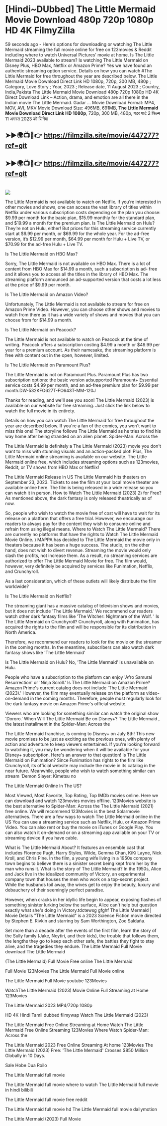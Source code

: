 # [Hindi~DUbbed] The Little Mermaid Movie Download 480p 720p 1080p HD 4K FilmyZilla


59 seconds ago - Here’s options for downloading or watching The Little Mermaid streaming the full movie online for free on 123movies & Reddit including where to watch Universal Pictures’ movie at home. Is The Little Mermaid 2023 available to stream? Is watching The Little Mermaid on Disney Plus, HBO Max, Netflix or Amazon Prime? Yes we have found an authentic streaming option service. Details on how you can watch #The Little Mermaid for free throughout the year are described below. The Little Mermaid Movie Download Direct Link HD 1080p, 720p, 300 MB, 480p ; Category, Love Story ; Year, 2023 ; Release date, 11 August 2023 ; Country, India,Pakista The Little Mermaid Movie Download 480p 720p 1080p HD 4K Direct Download Link – Action, drama, and emotion are all there in the Indian movie The Little Mermaid. Gadar ...
Movie Download Format: MP4, MOV, AVI, MKV
Movie Download Size: 496MB, 691MB, **The Little Mermaid Movie Download Direct Link HD 1080p**, 720p, 300 MB, 480p, गदर पार्ट 2 फिल्म 11 अगस्त 2023 को सिनेमा

## ➤►🌍📺📱👉   https://filmzilla.site/movie/447277?ref=git

## ➤►🌍📺📱👉   https://filmzilla.site/movie/447277?ref=git

#

<img src="https://image.tmdb.org/t/p/w780//7VEUOEfRzzrQfWddlIyLUKvh6Nf.jpg" />

The Little Mermaid is not available to watch on Netflix. If you’re interested in other movies and shows, one can access the vast library of titles within Netflix under various subscription costs depending on the plan you choose: $9.99 per month for the basic plan, $15.99 monthly for the standard plan, and $19.99 a month for the premium plan. Is The Little Mermaid on Hulu? They’re not on Hulu, either! But prices for this streaming service currently start at $6.99 per month, or $69.99 for the whole year. For the ad-free version, it’s $12.99 per month, $64.99 per month for Hulu + Live TV, or $70.99 for the ad-free Hulu + Live TV.

Is The Little Mermaid on HBO Max?

Sorry, The Little Mermaid is not available on HBO Max. There is a lot of content from HBO Max for $14.99 a month, such a subscription is ad- free and it allows you to access all the titles in the library of HBO Max. The streaming platform announced an ad-supported version that costs a lot less at the price of $9.99 per month.

Is The Little Mermaid on Amazon Video?

Unfortunately, The Little Mermaid is not available to stream for free on Amazon Prime Video. However, you can choose other shows and movies to watch from there as it has a wide variety of shows and movies that you can choose from for $14.99 a month.

Is The Little Mermaid on Peacock?

The Little Mermaid is not available to watch on Peacock at the time of writing. Peacock offers a subscription costing $4.99 a month or $49.99 per year for a premium account. As their namesake, the streaming platform is free with content out in the open, however, limited.

Is The Little Mermaid on Paramount Plus?

The Little Mermaid is not on Paramount Plus. Paramount Plus has two subscription options: the basic version adsupported Paramount+ Essential service costs $4.99 per month, and an ad-free premium plan for $9.99 per month.DW-532KFO627T-FO643T-MM-120J

Thanks for reading, and we'll see you soon! The Little Mermaid (2023) is available on our website for free streaming. Just click the link below to watch the full movie in its entirety.

Details on how you can watch The Little Mermaid for free throughout the year are described below. If you're a fan of the comics, you won't want to miss this one! The storyline follows The Little Mermaid as he tries to find his way home after being stranded on an alien planet. Spider-Man: Across the

The Little Mermaid is definitely a The Little Mermaid (2023) movie you don't want to miss with stunning visuals and an action-packed plot! Plus, The Little Mermaid online streaming is available on our website. The Little Mermaid online free, which includes streaming options such as 123movies, Reddit, or TV shows from HBO Max or Netflix!

The Little Mermaid Release in US The Little Mermaid hits theaters on September 23, 2023. Tickets to see the film at your local movie theater are available online here. The film is being released in a wide release so you can watch it in person. How to Watch The Little Mermaid (2023) 2) for Free? As mentioned above, the dark fantasy is only released theatrically as of now.

So, people who wish to watch the movie free of cost will have to wait for its release on a platform that offers a free trial. However, we encourage our readers to always pay for the content they wish to consume online and refrain from using illegal means. Where to Watch The Little Mermaid? There are currently no platforms that have the rights to Watch The Little Mermaid Movie Online. ) MAPPA has decided to The Little Mermaid the movie only in theaters because it has been a huge success. The studio, on the other hand, does not wish to divert revenue. Streaming the movie would only slash the profits, not increase them. As a result, no streaming services are authorized to offer The Little Mermaid Movie for free. The film would, however, very definitely be acquired by services like Funimation, Netflix, and Crunchyroll.

As a last consideration, which of these outlets will likely distribute the film worldwide?

Is The Little Mermaid on Netflix?

The streaming giant has a massive catalog of television shows and movies, but it does not include 'The Little Mermaid.' We recommend our readers watch other dark fantasy films like 'The Witcher: Nightmare of the Wolf. ' Is The Little Mermaid on Crunchyroll? Crunchyroll, along with Funimation, has acquired the rights to the film and will be responsible for its distribution in North America.

Therefore, we recommend our readers to look for the movie on the streamer in the coming months. In the meantime, subscribers can also watch dark fantasy shows like 'The Little Mermaid'

Is The Little Mermaid on Hulu? No, 'The Little Mermaid' is unavailable on Hulu.

People who have a subscription to the platform can enjoy 'Afro Samurai Resurrection' or 'Ninja Scroll.' Is The Little Mermaid on Amazon Prime? Amazon Prime's current catalog does not include 'The Little Mermaid (2023).' However, the film may eventually release on the platform as video-on-demand in the coming months. Therefore, people must regularly look for the dark fantasy movie on Amazon Prime's official website.

Viewers who are looking for something similar can watch the original show 'Dororo.' When Will The Little Mermaid Be on Disney+? The Little Mermaid , the latest installment in the Spider-Man: Across the

The Little Mermaid franchise, is coming to Disney+ on July 8th! This new movie promises to be just as exciting as the previous ones, with plenty of action and adventure to keep viewers entertained. If you're looking forward to watching it, you may be wondering when it will be available for your Disney+ subscription. Here's an answer to that question! Is The Little Mermaid on Funimation? Since Funimation has rights to the film like Crunchyroll, its official website may include the movie in its catalog in the near future. Meanwhile, people who wish to watch something similar can stream 'Demon Slayer: Kimetsu no

The Little Mermaid Online In The US?

Most Viewed, Most Favorite, Top Rating, Top IMDb movies online. Here we can download and watch 123movies movies offline. 123Movies website is the best alternative to Spider-Man: Across the The Little Mermaid (2021) free online. We will recommend 123Movies is the best Solarmovie alternatives. There are a few ways to watch The Little Mermaid online in the US You can use a streaming service such as Netflix, Hulu, or Amazon Prime Video. You can also rent or buy the movie on iTunes or Google Play. You can also watch it on-demand or on a streaming app available on your TV or streaming device if you have cable.

What is The Little Mermaid About? It features an ensemble cast that includes Florence Pugh, Harry Styles, Wilde, Gemma Chan, KiKi Layne, Nick Kroll, and Chris Pine. In the film, a young wife living in a 1950s company town begins to believe there is a sinister secret being kept from her by the man who runs it. What is the story of The Little Mermaid? In the 1950s, Alice and Jack live in the idealized community of Victory, an experimental company town that houses the men who work on a top-secret project. While the husbands toil away, the wives get to enjoy the beauty, luxury and debauchery of their seemingly perfect paradise.

However, when cracks in her idyllic life begin to appear, exposing flashes of something sinister lurking below the surface, Alice can't help but question exactly what she's doing in Victory.tdctewsg gfghf The Little Mermaid | Movie Details "The Little Mermaid" is a 2023 Science Fiction movie directed by Stephen E. Rivkin and starring by Sam Worthington, Zoe Saldaña.

Set more than a decade after the events of the first film, learn the story of the Sully family (Jake, Neytiri, and their kids), the trouble that follows them, the lengths they go to keep each other safe, the battles they fight to stay alive, and the tragedies they endure. The Little Mermaid Full Movie download The Little Mermaid

(The Little Mermaid) Full Movie Free online The Little Mermaid

Full Movie 123Movies The Little Mermaid Full Movie online

The Little Mermaid Full Movie youtube 123Movies

WatchThe Little Mermaid (2023) Movie Online Full Streaming at Home 123Movies

The Little Mermaid 2023 MP4/720p 1080p

HD 4K Hindi Tamil dubbed filmywap Watch The Little Mermaid (2023)

The Little Mermaid Free Online Streaming at Home Watch The Little Mermaid Free Online Streaming 123Movies Where Watch Spider-Man: Across the

The Little Mermaid 2023 Free Online Streaming At home 123Movies The Little Mermaid (2023) Free: 'The Little Mermaid' Crosses $850 Million Globally in 10 Days.

Sale Hobe Dua Roilo

The Little Mermaid full movie

The Little Mermaid full movie where to watch The Little Mermaid full movie in hindi bilibili

The Little Mermaid full movie free reddit

The Little Mermaid full movie hd The Little Mermaid full movie dailymotion

The Little Mermaid (2023) Full Movie